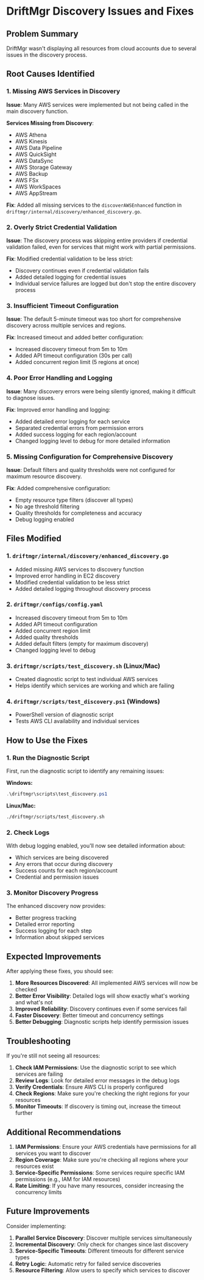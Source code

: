 # DriftMgr Discovery Issues and Fixes

## Problem Summary
DriftMgr wasn't displaying all resources from cloud accounts due to several issues in the discovery process.

## Root Causes Identified

### 1. Missing AWS Services in Discovery
**Issue**: Many AWS services were implemented but not being called in the main discovery function.

**Services Missing from Discovery**:
- AWS Athena
- AWS Kinesis
- AWS Data Pipeline
- AWS QuickSight
- AWS DataSync
- AWS Storage Gateway
- AWS Backup
- AWS FSx
- AWS WorkSpaces
- AWS AppStream

**Fix**: Added all missing services to the `discoverAWSEnhanced` function in `driftmgr/internal/discovery/enhanced_discovery.go`.

### 2. Overly Strict Credential Validation
**Issue**: The discovery process was skipping entire providers if credential validation failed, even for services that might work with partial permissions.

**Fix**: Modified credential validation to be less strict:
- Discovery continues even if credential validation fails
- Added detailed logging for credential issues
- Individual service failures are logged but don't stop the entire discovery process

### 3. Insufficient Timeout Configuration
**Issue**: The default 5-minute timeout was too short for comprehensive discovery across multiple services and regions.

**Fix**: Increased timeout and added better configuration:
- Increased discovery timeout from 5m to 10m
- Added API timeout configuration (30s per call)
- Added concurrent region limit (5 regions at once)

### 4. Poor Error Handling and Logging
**Issue**: Many discovery errors were being silently ignored, making it difficult to diagnose issues.

**Fix**: Improved error handling and logging:
- Added detailed error logging for each service
- Separated credential errors from permission errors
- Added success logging for each region/account
- Changed logging level to debug for more detailed information

### 5. Missing Configuration for Comprehensive Discovery
**Issue**: Default filters and quality thresholds were not configured for maximum resource discovery.

**Fix**: Added comprehensive configuration:
- Empty resource type filters (discover all types)
- No age threshold filtering
- Quality thresholds for completeness and accuracy
- Debug logging enabled

## Files Modified

### 1. `driftmgr/internal/discovery/enhanced_discovery.go`
- Added missing AWS services to discovery function
- Improved error handling in EC2 discovery
- Modified credential validation to be less strict
- Added detailed logging throughout discovery process

### 2. `driftmgr/configs/config.yaml`
- Increased discovery timeout from 5m to 10m
- Added API timeout configuration
- Added concurrent region limit
- Added quality thresholds
- Added default filters (empty for maximum discovery)
- Changed logging level to debug

### 3. `driftmgr/scripts/test_discovery.sh` (Linux/Mac)
- Created diagnostic script to test individual AWS services
- Helps identify which services are working and which are failing

### 4. `driftmgr/scripts/test_discovery.ps1` (Windows)
- PowerShell version of diagnostic script
- Tests AWS CLI availability and individual services

## How to Use the Fixes

### 1. Run the Diagnostic Script
First, run the diagnostic script to identify any remaining issues:

**Windows:**
```powershell
.\driftmgr\scripts\test_discovery.ps1
```

**Linux/Mac:**
```bash
./driftmgr/scripts/test_discovery.sh
```

### 2. Check Logs
With debug logging enabled, you'll now see detailed information about:
- Which services are being discovered
- Any errors that occur during discovery
- Success counts for each region/account
- Credential and permission issues

### 3. Monitor Discovery Progress
The enhanced discovery now provides:
- Better progress tracking
- Detailed error reporting
- Success logging for each step
- Information about skipped services

## Expected Improvements

After applying these fixes, you should see:

1. **More Resources Discovered**: All implemented AWS services will now be checked
2. **Better Error Visibility**: Detailed logs will show exactly what's working and what's not
3. **Improved Reliability**: Discovery continues even if some services fail
4. **Faster Discovery**: Better timeout and concurrency settings
5. **Better Debugging**: Diagnostic scripts help identify permission issues

## Troubleshooting

If you're still not seeing all resources:

1. **Check IAM Permissions**: Use the diagnostic script to see which services are failing
2. **Review Logs**: Look for detailed error messages in the debug logs
3. **Verify Credentials**: Ensure AWS CLI is properly configured
4. **Check Regions**: Make sure you're checking the right regions for your resources
5. **Monitor Timeouts**: If discovery is timing out, increase the timeout further

## Additional Recommendations

1. **IAM Permissions**: Ensure your AWS credentials have permissions for all services you want to discover
2. **Region Coverage**: Make sure you're checking all regions where your resources exist
3. **Service-Specific Permissions**: Some services require specific IAM permissions (e.g., IAM for IAM resources)
4. **Rate Limiting**: If you have many resources, consider increasing the concurrency limits

## Future Improvements

Consider implementing:
1. **Parallel Service Discovery**: Discover multiple services simultaneously
2. **Incremental Discovery**: Only check for changes since last discovery
3. **Service-Specific Timeouts**: Different timeouts for different service types
4. **Retry Logic**: Automatic retry for failed service discoveries
5. **Resource Filtering**: Allow users to specify which services to discover
